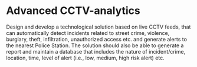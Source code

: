# Advanced CCTV-analytics
Design and develop a technological solution based on live CCTV feeds, that can automatically detect incidents related to street crime, violence, burglary, theft, infiltration, unauthorized access etc. and generate alerts to the nearest Police Station. The solution should also be able to generate a report and maintain a database that includes the nature of incident/crime, location, time, level of alert (i.e., low, medium, high risk alert) etc.
